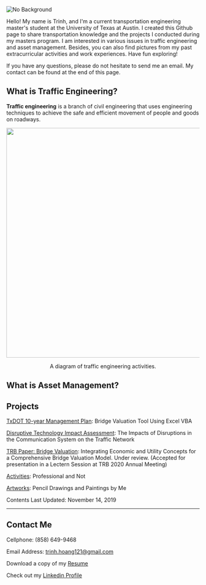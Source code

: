 ![No Background](https://user-images.githubusercontent.com/47671910/71654471-9feee800-2cf7-11ea-85bf-87162604d2c4.png)

Hello! My name is Trinh, and I'm a current transportation engineering master's student at the University of Texas at Austin. I created this Github page to share transportation knowledge and the projects I conducted during my masters program. I am interested in various issues in traffic engineering and asset management. Besides, you can also find pictures from my past extracurricular activities and work experiences. Have fun exploring!

If you have any questions, please do not hesitate to send me an email. My contact can be found at the end of this page.

## What is Traffic Engineering?
**Traffic engineering** is a branch of civil engineering that uses engineering techniques to achieve the safe and efficient movement of people and goods on roadways.
<p align="center">
  <img width="600" src="https://user-images.githubusercontent.com/47671910/71653181-ae85d100-2cf0-11ea-9e52-e5a197a3ea86.png">
</p>
<p align="center">
  A diagram of traffic engineering activities.
</p>

## What is Asset Management?

## Projects

[TxDOT 10-year Management Plan](https://trinhshub.github.io/Bridge-Management/): Bridge Valuation Tool Using Excel VBA

[Disruptive Technology Impact Assessment](https://trinhshub.github.io/Navigation-Systems-Disruptions/): The Impacts of Disruptions in the Communication System on the Traffic Network

[TRB Paper: Bridge Valuation](https://trinhshub.github.io/Papers/): Integrating Economic and Utility Concepts for a Comprehensive Bridge Valuation Model. Under review. (Accepted for presentation in a Lectern Session at TRB 2020 Annual Meeting)

[Activities](https://trinhshub.github.io/Activities/): Professional and Not

[Artworks](https://trinhshub.github.io/Artworks/): Pencil Drawings and Paintings by Me
  
Contents Last Updated: November 14, 2019

____________________________________________________________________________________________________________________________

## Contact Me

Cellphone: (858) 649-9468

Email Address: trinh.hoang121@gmail.com

Download a copy of my [Resume](https://github.com/trinhshub/Navigation-Systems-Disruptions/files/3821247/Resume.-.Trinh.Hoang.docx)

Check out my [Linkedin Profile](https://www.linkedin.com/in/trinhhoang1/)



